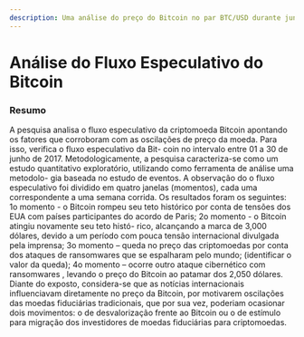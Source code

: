 ```yaml
---
description: Uma análise do preço do Bitcoin no par BTC/USD durante junho de 2017
---
```


# Análise do Fluxo Especulativo do Bitcoin

### Resumo

A pesquisa analisa o fluxo especulativo da criptomoeda Bitcoin apontando os fatores que corroboram com as oscilações de preço da moeda. Para isso, verifica o fluxo especulativo da Bit- coin no intervalo entre 01 a 30 de junho de 2017. Metodologicamente, a pesquisa caracteriza-se como um estudo quantitativo exploratório, utilizando como ferramenta de análise uma metodolo- gia baseada no estudo de eventos. A observação do o fluxo especulativo foi dividido em quatro janelas \(momentos\), cada uma correspondente a uma semana corrida. Os resultados foram os seguintes: 1o momento - o Bitcoin rompeu seu teto histórico por conta de tensões dos EUA com países participantes do acordo de Paris; 2o momento - o Bitcoin atingiu novamente seu teto histó- rico, alcançando a marca de 3,000 dólares, devido a um período com pouca tensão internacional divulgada pela imprensa; 3o momento – queda no preço das criptomoedas por conta dos ataques de ransomwares que se espalharam pelo mundo; \(identificar o valor da queda\); 4o momento – ocorre outro ataque cibernético com ransomwares , levando o preço do Bitcoin ao patamar dos 2,050 dólares. Diante do exposto, considera-se que as notícias internacionais influenciavam diretamente no preço da Bitcoin, por motivarem oscilações das moedas fiduciárias tradicionais, que por sua vez, poderiam ocasionar dois movimentos: o de desvalorização frente ao Bitcoin ou o de estímulo para migração dos investidores de moedas fiduciárias para criptomoedas.

